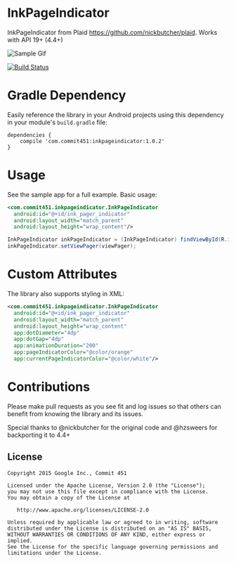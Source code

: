 # InkPageIndicator
InkPageIndicator from Plaid https://github.com/nickbutcher/plaid. Works with API 19+ (4.4+)

![Sample Gif](http://fat.gfycat.com/JitteryGenuineFugu.gif)

[![Build Status](https://travis-ci.org/Commit451/InkPageIndicator.svg?branch=master)](https://travis-ci.org/Commit451/InkPageIndicator)

# Gradle Dependency
Easily reference the library in your Android projects using this dependency in your module's `build.gradle` file:

```Gradle
dependencies {
    compile 'com.commit451:inkpageindicator:1.0.2'
}
```

# Usage
See the sample app for a full example. Basic usage:

```xml
<com.commit451.inkpageindicator.InkPageIndicator
  android:id="@+id/ink_pager_indicator"
  android:layout_width="match_parent"
  android:layout_height="wrap_content"/>
```

```java
InkPageIndicator inkPageIndicator = (InkPageIndicator) findViewById(R.id.ink_pager_indicator);
inkPageIndicator.setViewPager(viewPager);
```

# Custom Attributes
The library also supports styling in XML:
```xml
<com.commit451.inkpageindicator.InkPageIndicator
  android:id="@+id/ink_pager_indicator"
  android:layout_width="match_parent"
  android:layout_height="wrap_content"
  app:dotDiameter="4dp"
  app:dotGap="4dp"
  app:animationDuration="200"
  app:pageIndicatorColor="@color/orange"
  app:currentPageIndicatorColor="@color/white"/>
```

# Contributions
Please make pull requests as you see fit and log issues so that others can benefit from knowing the library and its issues. 

Special thanks to @nickbutcher for the original code and @hzsweers for backporting it to 4.4+

License
--------

    Copyright 2015 Google Inc., Commit 451

    Licensed under the Apache License, Version 2.0 (the "License");
    you may not use this file except in compliance with the License.
    You may obtain a copy of the License at

       http://www.apache.org/licenses/LICENSE-2.0

    Unless required by applicable law or agreed to in writing, software
    distributed under the License is distributed on an "AS IS" BASIS,
    WITHOUT WARRANTIES OR CONDITIONS OF ANY KIND, either express or implied.
    See the License for the specific language governing permissions and
    limitations under the License.
